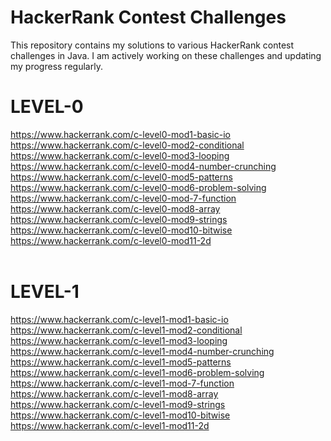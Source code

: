 # HackerRank Contest Challenges
This repository contains my solutions to various HackerRank contest challenges in Java. I am actively working on these challenges and updating my progress regularly.
# LEVEL-0 
https://www.hackerrank.com/c-level0-mod1-basic-io <br>
https://www.hackerrank.com/c-level0-mod2-conditional <br>
https://www.hackerrank.com/c-level0-mod3-looping <br>
https://www.hackerrank.com/c-level0-mod4-number-crunching <br>
https://www.hackerrank.com/c-level0-mod5-patterns <br>
https://www.hackerrank.com/c-level0-mod6-problem-solving <br>
https://www.hackerrank.com/c-level0-mod-7-function <br>
https://www.hackerrank.com/c-level0-mod8-array <br>
https://www.hackerrank.com/c-level0-mod9-strings <br>
https://www.hackerrank.com/c-level0-mod10-bitwise <br>
https://www.hackerrank.com/c-level0-mod11-2d <br><br>
 
# LEVEL-1 
https://www.hackerrank.com/c-level1-mod1-basic-io <br>
https://www.hackerrank.com/c-level1-mod2-conditional <br>
https://www.hackerrank.com/c-level1-mod3-looping <br>
https://www.hackerrank.com/c-level1-mod4-number-crunching <br>
https://www.hackerrank.com/c-level1-mod5-patterns <br>
https://www.hackerrank.com/c-level1-mod6-problem-solving <br>
https://www.hackerrank.com/c-level1-mod-7-function <br>
https://www.hackerrank.com/c-level1-mod8-array <br>
https://www.hackerrank.com/c-level1-mod9-strings <br>
https://www.hackerrank.com/c-level1-mod10-bitwise <br>
https://www.hackerrank.com/c-level1-mod11-2d 
 

